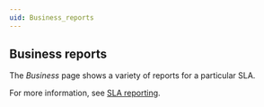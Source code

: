 ```yaml
---
uid: Business_reports
---
```


## Business reports

The *Business* page shows a variety of reports for a particular SLA.

For more information, see [SLA reporting](../sla/SLA_reporting.md).
